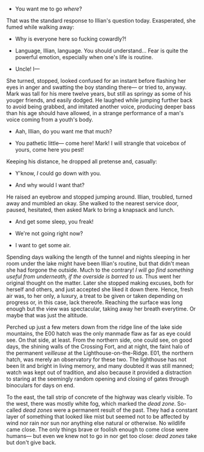 - You want me to go _where_?

That was the standard response to Illian's question today. Exasperated, she
fumed while walking away:

- Why is everyone here so fucking cowardly?!

- Language, Illian, language. You should understand… Fear is quite the powerful
  emotion, especially when one's life is routine.

- Uncle! I—

She turned, stopped, looked confused for an instant before flashing her eyes in
anger and swatting the boy standing there— or tried to, anyway. Mark was tall
for his mere twelve years, but still as springy as some of his youger friends,
and easily dodged. He laughed while jumping further back to avoid being
grabbed, and imitated another voice, producing deeper bass than his age should
have allowed, in a strange performance of a man's voice coming from a youth's
body.

- Aah, Illian, do you want me that much?

- You pathetic little— come here! Mark! I will strangle that voicebox of yours,
  come here you pest!

Keeping his distance, he dropped all pretense and, casually:

- Y'know, _I_ could go down with you.

- And why would I want that?

He raised an eyebrow and stopped jumping around. Illian, troubled, turned away
and mumbled an okay. She walked to the nearest service door, paused, hesitated,
then asked Mark to bring a knapsack and lunch.

- And get some sleep, you freak!

- We're not going right now?

- I want to get some air.

Spending days walking the length of the tunnel and nights sleeping in her room
under the lake might have been Illian's routine, but that didn't mean she had
forgone the outside. Much to the contrary! _I will go find something useful
from underneath, if the overside is barred to us._ Thus went her original
thought on the matter. Later she stopped making excuses, both for herself and
others, and just accepted she liked it down there. Hence, fresh air was, to her
only, a luxury, a treat to be given or taken depending on progress or, in
this case, lack thereofe. Reaching the surface was long enough but the view was
spectacular, taking away her breath everytime. Or maybe that was just the
altitude.

Perched up just a few meters down from the ridge line of the lake side
mountains, the E00 hatch  was the only manmade flaw as far as eye could see. On
that side, at least. From the northern side, one could see, on good days, the
shining walls of the Crossing Fort, and at night, the faint halo of the
permanent _veilleuse_ at the Lighthouse-on-the-Ridge. E01, the northern hatch,
was merely an observatory for these two. The lighthouse has not been lit and
bright in living memory, and many doubted it was still manned; watch was kept
out of tradition, and also because it provided a distraction to staring at the
seemingly random opening and closing of gates through binoculars for days on
end.

To the east, the tall strip of concrete of the highway was clearly visible. To
the west, there was mostly white fog, which marked the _dead zone_. So-called
_dead zones_ were a permanent result of the past. They had a constant layer of
something that looked like mist but seemed not to be affected by wind nor rain
nor sun nor anything else natural or otherwise. No wildlife came close. The
only things brave or foolish enough to come close were humans— but even we knew
not to go in nor get too close: _dead zones_ take but don't give back.

